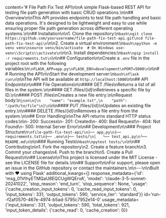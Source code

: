 content='# File Path Fix Test API\n\nA simple Flask-based REST API for testing file path generation with basic CRUD operations.\n\n## Overview\n\nThis API provides endpoints to test file path handling and basic data operations. It\'s designed to be lightweight and easy to use while ensuring proper file path generation across different operating systems.\n\n## Installation\n\n1. Clone the repository:\n```bash\ngit clone https://github.com/yourusername/file-path-fix-test-api.git\ncd file-path-fix-test-api\n```\n\n2. Create a virtual environment:\n```bash\npython -m venv venv\nsource venv/bin/activate  # On Windows use: venv\\Scripts\\activate\n```\n\n3. Install dependencies:\n```bash\npip install -r requirements.txt\n```\n\n## Configuration\n\nCreate a `.env` file in the project root with the following variables:\n```\nFLASK_APP=app.py\nFLASK_ENV=development\nPORT=5000\n```\n\n## Running the API\n\nStart the development server:\n```bash\nflask run\n```\n\nThe API will be available at `http://localhost:5000`\n\n## API Endpoints\n\n### File Operations\n\n#### GET /files\nReturns a list of all files in the system.\n\n#### GET /files/{id}\nRetrieves a specific file by ID.\n\n#### POST /files\nCreates a new file entry.\n\nRequest body:\n```json\n{\n    "name": "example.txt",\n    "path": "/path/to/file"\n}\n```\n\n#### PUT /files/{id}\nUpdates an existing file entry.\n\n#### DELETE /files/{id}\nRemoves a file entry from the system.\n\n## Error Handling\n\nThe API returns standard HTTP status codes:\n\n- 200: Success\n- 201: Created\n- 400: Bad Request\n- 404: Not Found\n- 500: Internal Server Error\n\n## Development\n\n### Project Structure\n```\nfile-path-fix-test-api/\n├── app.py\n├── requirements.txt\n├── .env\n├── tests/\n│   └── test_api.py\n└── README.md\n```\n\n### Running Tests\n```bash\npytest tests/\n```\n\n## Contributing\n\n1. Fork the repository\n2. Create a feature branch\n3. Commit your changes\n4. Push to the branch\n5. Create a Pull Request\n\n## License\n\nThis project is licensed under the MIT License - see the LICENSE file for details.\n\n## Support\n\nFor support, please open an issue in the GitHub repository or contact the maintainers.\n\n---\n\nBuilt with ❤️ using Flask' additional_kwargs={} response_metadata={'id': 'msg_01VthyETMQaU8EQCUgWQErvA', 'model': 'claude-3-5-sonnet-20241022', 'stop_reason': 'end_turn', 'stop_sequence': None, 'usage': {'cache_creation_input_tokens': 0, 'cache_read_input_tokens': 0, 'input_tokens': 331, 'output_tokens': 590, 'service_tier': 'standard'}} id='run--f2af0570-467e-4974-b5ad-5795c7952e14-0' usage_metadata={'input_tokens': 331, 'output_tokens': 590, 'total_tokens': 921, 'input_token_details': {'cache_read': 0, 'cache_creation': 0}}